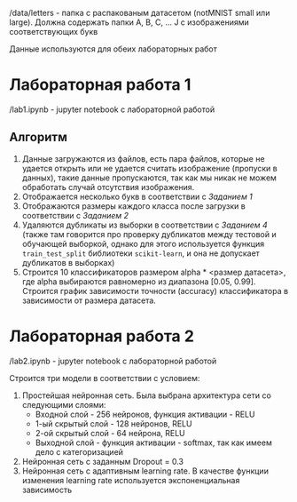 
/data/letters - папка с распакованым датасетом (notMNIST small или large). Должна содержать папки A, B, C, ... J с изображениями соответствующих букв

Данные используются для обеих лабораторных работ

# Лабораторная работа 1

/lab1.ipynb - jupyter notebook с лабораторной работой

## Алгоритм
1. Данные загружаются из файлов, есть пара файлов, которые не удается открыть или не удается считать изображение (пропуски в данных), такие данные пропускаются, так как мы никак не можем обработать случай отсутствия изображения.
2. Отображается несколько букв в соответствии с _Заданием 1_
3. Отображаются размеры каждого класса после загрузки в соответствии с _Заданием 2_
4. Удаляются дубликаты из выборки в соответствии с _Заданием 4_ (также там говорится про проверку дубликатов между тестовой и обучающей выборкой, однако для этого используется функция `train_test_split` библиотеки `scikit-learn`, и она не допускает дубликатов в выборках)
5. Строится 10 классификаторов размером alpha * <размер датасета>, где alpha выбираются равномерно из диапазона [0.05, 0.99]. Строится график зависимости точности (accuracy) классификатора в зависимости от размера датасета.

# Лабораторная работа 2

/lab2.ipynb - jupyter notebook с лабораторной работой

Строится три модели в соответствии с условием:
1. Простейшая нейронная сеть. Была выбрана архитектура сети со следующими слоями:
    - Входной слой - 256 нейронов, функция активации - RELU
    - 1-ый скрытый слой - 128 нейронов, RELU
    - 2-ой скрытый слой - 64 нейрона, RELU
    - Выходной слой - функция активации - softmax, так как имеем дело с категоризацией
2. Нейронная сеть с заданным Dropout = 0.3
3. Нейронная сеть с адаптивным learning rate. В качестве функции изменения learning rate используется экспоненциальная зависимость